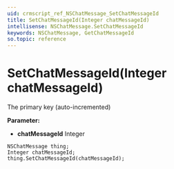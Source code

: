 ```yaml
---
uid: crmscript_ref_NSChatMessage_SetChatMessageId
title: SetChatMessageId(Integer chatMessageId)
intellisense: NSChatMessage.SetChatMessageId
keywords: NSChatMessage, GetChatMessageId
so.topic: reference
---
```


# SetChatMessageId(Integer chatMessageId)

The primary key (auto-incremented)

**Parameter:** 
 - **chatMessageId** Integer

```crmscript
NSChatMessage thing;
Integer chatMessageId;
thing.SetChatMessageId(chatMessageId);
```

